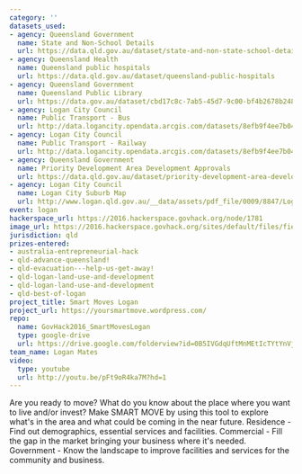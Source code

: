 ```yaml
---
category: ''
datasets_used:
- agency: Queensland Government
  name: State and Non-School Details
  url: https://data.qld.gov.au/dataset/state-and-non-state-school-details/resource/5b39065c-df32-415c-994c-5ff12f8de997
- agency: Queensland Health
  name: Queensland public hospitals
  url: https://data.qld.gov.au/dataset/queensland-public-hospitals
- agency: Queensland Government
  name: Queensland Public Library
  url: https://data.gov.au/dataset/cbd17c8c-7ab5-45d7-9c00-bf4b2678b248/resource/811d1aff-3d5f-46ff-afb1-572ef458700b
- agency: Logan City Council
  name: Public Transport - Bus
  url: http://data.logancity.opendata.arcgis.com/datasets/8efb9f4ee7b043b58812edf0491d6436_116
- agency: Logan City Council
  name: Public Transport - Railway
  url: http://data.logancity.opendata.arcgis.com/datasets/8efb9f4ee7b043b58812edf0491d6436_121
- agency: Queensland Government
  name: Priority Development Area Development Approvals
  url: https://data.qld.gov.au/dataset/priority-development-area-development-approvals
- agency: Logan City Council
  name: Logan City Suburb Map
  url: http://www.logan.qld.gov.au/__data/assets/pdf_file/0009/8847/Logan-City-Map.pdf
event: logan
hackerspace_url: https://2016.hackerspace.govhack.org/node/1781
image_url: https://2016.hackerspace.govhack.org/sites/default/files/field/image/SmartMoves.jpg
jurisdiction: qld
prizes-entered:
- australia-entrepreneurial-hack
- qld-advance-queensland!
- qld-evacuation---help-us-get-away!
- qld-logan-land-use-and-development
- qld-logan-land-use-and-development
- qld-best-of-logan
project_title: Smart Moves Logan
project_url: https://yoursmartmove.wordpress.com/
repo:
  name: GovHack2016_SmartMovesLogan
  type: google-drive
  url: https://drive.google.com/folderview?id=0B5IVGdqUftMnMEtIcTYtYnVjRXc&usp=sharing
team_name: Logan Mates
video:
  type: youtube
  url: http://youtu.be/pFt9oR4ka7M?hd=1
---
```


Are you ready to move? What do you know about the place where you want to live and/or invest? Make SMART MOVE by using this tool to explore what's in the area and what could be coming in the near future.
Residence - Find out demographics, essential services and facilities.
Commercial - Fill the gap in the market bringing your business where it's needed.
Government - Know the landscape to improve facilities and services for the community and business.